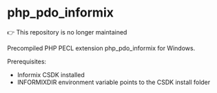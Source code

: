 # php_pdo_informix
:point_right: This repository is no longer maintained

Precompiled PHP PECL extension php_pdo_informix for Windows.

Prerequisites:
* Informix CSDK installed
* INFORMIXDIR environment variable points to the CSDK install folder
